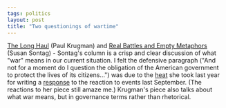 ```yaml
---
tags: politics
layout: post
title: "Two questionings of wartime"
---
```




<a href="http://www.nytimes.com/2002/09/10/opinion/10KRUG.html">The Long Haul</a> (Paul Krugman) and <a href="http://www.nytimes.com/2002/09/10/opinion/10SONT.html">Real Battles and Empty Metaphors</a> (Susan Sontag) - Sontag's column is a crisp and clear discussion of what "war" means in our current situation. I felt the defensive paragraph ("And not for a moment do I question the obligation of the American government to protect the lives of its citizens...") was due to the <a href="http://www.pbs.org/newshour/bb/media/july-dec01/dissent_10-16.html">heat</a> she took last year for writing a <a href="http://www.urbanhipster.com/space/sontag.html">response</a> to the reaction to events last September. (The reactions to her piece still amaze me.) Krugman's piece also talks about what war means, but in governance terms rather than rhetorical.


